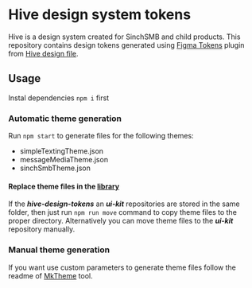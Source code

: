 # Hive design system tokens

Hive is a design system created for SinchSMB and child products. This repository contains design tokens generated using [Figma Tokens](https://docs.tokens.studio) plugin from [Hive design file](https://www.figma.com/file/ba5gOeZ2Bb2EPFF0gAlDM5/%F0%9F%90%9D-Hive).

## Usage

Instal dependencies `npm i` first

### Automatic theme generation

Run `npm start` to generate files for the following themes:

- simpleTextingTheme.json
- messageMediaTheme.json
- sinchSmbTheme.json

#### Replace theme files in the [library](https://bitbucket.org/simpletexting/ui-kit)

If the **_hive-design-tokens_** an **_ui-kit_** repositories are stored in the same folder, then just run `npm run move` command to copy theme files to the proper directory. Alternatively you can move theme files to the **_ui-kit_** repository manually.

### Manual theme generation

If you want use custom parameters to generate theme files follow the readme of [MkTheme](https://www.npmjs.com/package/@sinchsmb/mktheme) tool.
